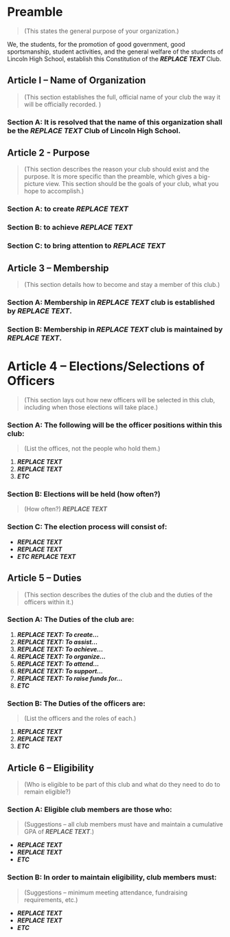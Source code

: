 # Preamble
> (This states the general purpose of your organization.)

We, the students, for the promotion of good government, good sportsmanship, student activities, and the general welfare of the students of Lincoln High School, establish this Constitution of the ***REPLACE TEXT*** Club. 

## Article I – Name of Organization 
> (This section establishes the full, official name of your club the way it will be officially recorded. )

### Section A: It is resolved that the name of this organization shall be the ***REPLACE TEXT*** Club of Lincoln High School.

## Article 2 - Purpose 
> (This section describes the reason your club should exist and the purpose. It is more specific than the preamble, which gives a big-picture view. This section should be the goals of your club, what you hope to accomplish.)

### Section A: to create ***REPLACE TEXT***
### Section B: to achieve ***REPLACE TEXT***
### Section C: to bring attention  to ***REPLACE TEXT***

## Article 3 – Membership
> (This section details how to become and stay a member of this club.)

### Section A: Membership in ***REPLACE TEXT*** club is established by ***REPLACE TEXT***.
### Section B: Membership in ***REPLACE TEXT*** club is maintained by ***REPLACE TEXT***.

# Article 4 – Elections/Selections of Officers
> (This section lays out how new officers will be selected in this club, including when those elections will take place.)

### Section A: The following will be the officer positions within this club:
> (List the offices, not the people who hold them.)
1. ***REPLACE TEXT***
1. ***REPLACE TEXT***
1. ***ETC***
### Section B: Elections will be held (how often?)
> (How often?)
***REPLACE TEXT***
### Section C: The election process will consist of:
* ***REPLACE TEXT***
* ***REPLACE TEXT***
* ***ETC***
***REPLACE TEXT***
## Article 5 – Duties 
> (This section describes the duties of the club and the duties of the officers within it.)

### Section A: The Duties of the club are:
1. ***REPLACE TEXT: To create...***
1. ***REPLACE TEXT: To assist...***
1. ***REPLACE TEXT: To achieve...***
1. ***REPLACE TEXT: To organize...***
1. ***REPLACE TEXT: To attend...***
1. ***REPLACE TEXT: To support...***
1. ***REPLACE TEXT: To raise funds for...***
1. ***ETC***
### Section B: The Duties of the officers are:
> (List the officers and the roles of each.)
1. ***REPLACE TEXT***
1. ***REPLACE TEXT***
1. ***ETC***
## Article 6 – Eligibility
> (Who is eligible to be part of this club and what do they need to do to remain eligible?)

### Section A: Eligible club members are those who:
> (Suggestions – all club members must have and maintain a cumulative GPA of ***REPLACE TEXT***.)
* ***REPLACE TEXT*** 
* ***REPLACE TEXT*** 
* ***ETC*** 
### Section B: In order to maintain eligibility, club members must:
> (Suggestions – minimum meeting attendance, fundraising requirements, etc.)
* ***REPLACE TEXT***
* ***REPLACE TEXT***
* ***ETC***
